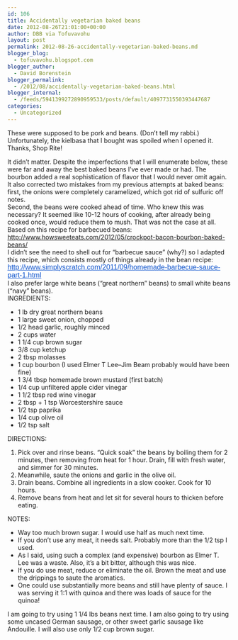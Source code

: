 ```yaml
---
id: 106
title: Accidentally vegetarian baked beans
date: 2012-08-26T21:01:00+00:00
author: DBB via Tofuvavohu
layout: post
permalink: 2012-08-26-accidentally-vegetarian-baked-beans.md
blogger_blog:
  - tofuvavohu.blogspot.com
blogger_author:
  - David Borenstein
blogger_permalink:
  - /2012/08/accidentally-vegetarian-baked-beans.html
blogger_internal:
  - /feeds/5941399272890959533/posts/default/4097731550393447687
categories:
  - Uncategorized
---
```

These were supposed to be pork and beans. (Don&#8217;t tell my rabbi.) Unfortunately, the kielbasa that I bought was spoiled when I opened it. Thanks, Shop Rite! 

<div>
</div>

<div>
  It didn&#8217;t matter. Despite the imperfections that I will enumerate below, these were far and away the best baked beans I&#8217;ve ever made or had. The bourbon added a real sophistication of flavor that I would never omit again.
</div>

<div>
</div>

<div>
  It also corrected two mistakes from my previous attempts at baked beans: first, the onions were completely caramelized, which got rid of sulfuric off notes.
</div>

<div>
</div>

<div>
  Second, the beans were cooked ahead of time. Who knew this was necessary? It seemed like 10-12 hours of cooking, after already being cooked once, would reduce them to mush. That was not the case at all.
</div>

<div>
</div>

<div>
  Based on this recipe for barbecued beans:
</div>

<div>
</div>

<div>
  <a href="http://www.howsweeteats.com/2012/05/crockpot-bacon-bourbon-baked-beans/">http://www.howsweeteats.com/2012/05/crockpot-bacon-bourbon-baked-beans/</a>
</div>

<div>
</div>

<div>
  I didn&#8217;t see the need to shell out for &#8220;barbecue sauce&#8221; (why?) so I adapted this recipe, which consists mostly of things already in the bean recipe:
</div>

<div>
</div>

<div>
  <a href="http://www.simplyscratch.com/2011/09/homemade-barbecue-sauce-part-1.html" style="background-color: white; color: #1155cc; font-family: arial, sans-serif; font-size: 16px;" target="_blank">http://www.simplyscratch.com/<wbr></wbr>2011/09/homemade-barbecue-<wbr></wbr>sauce-part-1.html</a>
</div>

<div>
</div>

<div>
  I also prefer large white beans (&#8220;great northern&#8221; beans) to small white beans (&#8220;navy&#8221; beans).
</div>

<div>
</div>

<div>
  INGREDIENTS:
</div>

<div>
  <ul>
    <li>
      1 lb dry great northern beans
    </li>
    <li>
      1 large sweet onion, chopped
    </li>
    <li>
      1/2 head garlic, roughly minced
    </li>
    <li>
      2 cups water
    </li>
    <li>
      1 1/4 cup brown sugar
    </li>
    <li>
      3/8 cup ketchup
    </li>
    <li>
      2 tbsp molasses
    </li>
    <li>
      1 cup bourbon (I used Elmer T Lee&#8211;Jim Beam probably would have been fine)
    </li>
    <li>
      1 3/4 tbsp homemade brown mustard (first batch)
    </li>
    <li>
      1/4 cup unfiltered apple cider vinegar
    </li>
    <li>
      1 1/2 tbsp red wine vinegar
    </li>
    <li>
      2 tbsp + 1 tsp&nbsp;Worcestershire&nbsp;sauce
    </li>
    <li>
      1/2 tsp paprika
    </li>
    <li>
      1/4 cup olive oil
    </li>
    <li>
      1/2 tsp salt
    </li>
  </ul>
  
  <div>
    DIRECTIONS:
  </div>
</div>

<div>
  <ol>
    <li>
      Pick over and rinse beans. &#8220;Quick soak&#8221; the beans by boiling them for 2 minutes, then removing from heat for 1 hour. Drain, fill with fresh water, and simmer for 30 minutes.
    </li>
    <li>
      Meanwhile, saute the onions and garlic in the olive oil.&nbsp;
    </li>
    <li>
      Drain beans. Combine all ingredients in a slow cooker. Cook for 10 hours.
    </li>
    <li>
      Remove beans from heat and let sit for several hours to thicken before eating.
    </li>
  </ol>
  
  <div>
    NOTES:
  </div>
</div>

<div>
  <ul>
    <li>
      Way too much brown sugar. I would use half as much next time.
    </li>
    <li>
      If you don&#8217;t use any meat, it needs salt. Probably more than the 1/2 tsp I used.
    </li>
    <li>
      As I said, using such a complex (and expensive) bourbon as Elmer T. Lee was a waste. Also, it&#8217;s a bit bitter, although this was nice.
    </li>
    <li>
      If you do use meat, reduce or eliminate the oil. Brown the meat and use the drippings to saute the aromatics.
    </li>
    <li>
      One could use substantially more beans and still have plenty of sauce. I was serving it 1:1 with quinoa and there was loads of sauce for the quinoa!
    </li>
  </ul>
  
  <div>
    I am going to try using 1 1/4 lbs beans next time. I am also going to try using some uncased German sausage, or other sweet garlic sausage like Andouille. I will also use only 1/2 cup brown sugar.
  </div>
</div>